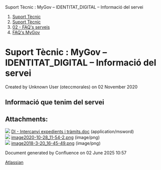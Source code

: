 Suport Tècnic : MyGov – IDENTITAT\_DIGITAL – Informació del servei  

1.  [Suport Tècnic](index.md)
2.  [Suport Tècnic](13893782.md)
3.  [02 - FAQ's serveis](26313393.md)
4.  [FAQ's MyGov](41519644.md)

Suport Tècnic : MyGov – IDENTITAT\_DIGITAL – Informació del servei
==================================================================

Created by Unknown User (oteccmorales) on 02 November 2020

Informació que tenim del servei
-------------------------------

  

  

Attachments:
------------

![](images/icons/bullet_blue.gif) [DI - Intercanvi expedients i tràmits.doc](attachments/41519713/41519714.doc) (application/msword)  
![](images/icons/bullet_blue.gif) [image2020-10-28\_11-54-2.png](attachments/41519713/41519715.png) (image/png)  
![](images/icons/bullet_blue.gif) [image2018-3-20\_16-45-49.png](attachments/41519713/41519716.png) (image/png)  

Document generated by Confluence on 02 June 2025 10:57

[Atlassian](http://www.atlassian.com/)